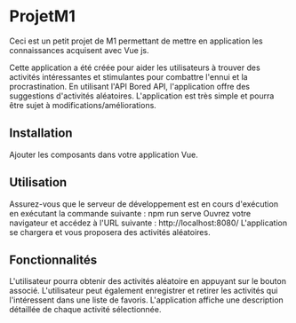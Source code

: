 # ProjetM1

Ceci est un petit projet de M1 permettant de mettre en application les connaissances acquisent avec Vue js.

Cette application a été créée pour aider les utilisateurs à trouver des activités intéressantes et stimulantes pour combattre l'ennui et la procrastination. En utilisant l'API Bored API, l'application offre des suggestions d'activités aléatoires.
L'application est très simple et pourra être sujet à modifications/améliorations.

## Installation
Ajouter les composants dans votre application Vue.

## Utilisation
Assurez-vous que le serveur de développement est en cours d'exécution en exécutant la commande suivante : npm run serve
Ouvrez votre navigateur et accédez à l'URL suivante : http://localhost:8080/ L'application se chargera et vous proposera des activités aléatoires.

## Fonctionnalités
L'utilisateur pourra obtenir des activités aléatoire en appuyant sur le bouton associé.
L'utilisateur peut également enregistrer et retirer les activités qui l'intéressent dans une liste de favoris.
L'application affiche une description détaillée de chaque activité sélectionnée.
